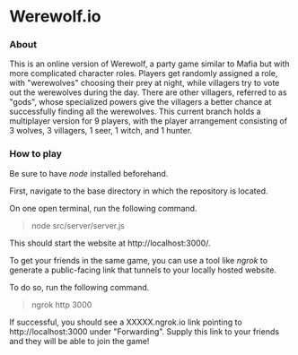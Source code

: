 # Werewolf.io

### About

This is an online version of Werewolf, a party game similar to Mafia but with more complicated character roles. Players get randomly assigned a role, with "werewolves" choosing their prey at night, while villagers try to vote out the werewolves during the day. There are other villagers, referred to as "gods", whose specialized powers give the villagers a better chance at successfully finding all the werewolves. This current branch holds a multiplayer version for 9 players, with the player arrangement consisting of 3 wolves, 3 villagers, 1 seer, 1 witch, and 1 hunter. 

### How to play

Be sure to have *node* installed beforehand.

First, navigate to the base directory in which the repository is located. 

On one open terminal, run the following command.

> node src/server/server.js

This should start the website at http://localhost:3000/.

To get your friends in the same game, you can use a tool like *ngrok* to generate a public-facing link that tunnels to your locally hosted website.

To do so, run the following command.

> ngrok http 3000

If successful, you should see a XXXXX.ngrok.io link pointing to http://localhost:3000 under "Forwarding". Supply this link to your friends and they will be able to join the game!
